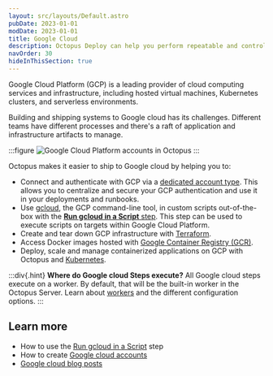 ```yaml
---
layout: src/layouts/Default.astro
pubDate: 2023-01-01
modDate: 2023-01-01
title: Google Cloud
description: Octopus Deploy can help you perform repeatable and controlled deployments of your applications into Google Cloud Platform (GCP).
navOrder: 30
hideInThisSection: true
---
```


Google Cloud Platform (GCP) is a leading provider of cloud computing services and infrastructure, including hosted virtual machines, Kubernetes clusters, and serverless environments.

Building and shipping systems to Google cloud has its challenges. Different teams have different processes and there's a raft of application and infrastructure artifacts to manage. 

:::figure
![Google Cloud Platform accounts in Octopus](/docs/deployments/google-cloud/centralized-google-cloud-accounts.png)
:::

Octopus makes it easier to ship to Google cloud by helping you to:
* Connect and authenticate with GCP via a [dedicated account type](/docs/infrastructure/accounts/google-cloud). This allows you to centralize and secure your GCP authentication and use it in your deployments and runbooks.
* Use [gcloud](https://cloud.google.com/sdk/gcloud), the GCP command-line tool, in custom scripts out-of-the-box with the [**Run gcloud in a Script** step](/docs/deployments/google-cloud/run-gcloud-script). This step can be used to execute scripts on targets within Google Cloud Platform.
* Create and tear down GCP infrastructure with [Terraform](/docs/deployments/terraform).
* Access Docker images hosted with [Google Container Registry (GCR)](/docs/packaging-applications/package-repositories/guides/container-registries/google-container-registry).
* Deploy, scale and manage containerized applications on GCP with Octopus and [Kubernetes](/docs/deployments/kubernetes).

:::div{.hint}
**Where do Google cloud Steps execute?**
All Google cloud steps execute on a worker. By default, that will be the built-in worker in the Octopus Server. Learn about [workers](/docs/infrastructure/workers) and the different configuration options.
:::

## Learn more

- How to use the [Run gcloud in a Script](/docs/deployments/google-cloud/run-gcloud-script) step
- How to create [Google cloud accounts](/docs/infrastructure/accounts/google-cloud)
- [Google cloud blog posts](https://yamldoc.liuyan.wang/blog/search?q=google)